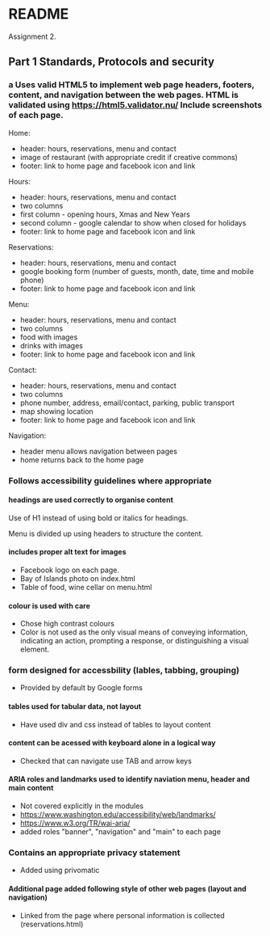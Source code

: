 # README

Assignment 2.

## Part 1 Standards, Protocols and security

### a Uses valid HTML5 to implement web page headers, footers, content, and navigation between the web pages. HTML is validated using https://html5.validator.nu/ Include screenshots of each page.

Home:
- header: hours, reservations, menu and contact
- image of restaurant (with appropriate credit if creative commons)
- footer: link to home page and facebook icon and link

Hours:
- header: hours, reservations, menu and contact
- two columns
- first column - opening hours, Xmas and New Years
- second column - google calendar to show when closed for holidays
- footer: link to home page and facebook icon and link

Reservations:
- header: hours, reservations, menu and contact
- google booking form (number of guests, month, date, time and mobile phone)
- footer: link to home page and facebook icon and link

Menu:
- header: hours, reservations, menu and contact
- two columns
- food with images
- drinks with images
- footer: link to home page and facebook icon and link

Contact:
- header: hours, reservations, menu and contact
- two columns
- phone number, address, email/contact, parking, public transport
- map showing location
- footer: link to home page and facebook icon and link

Navigation:
- header menu allows navigation between pages
- home returns back to the home page

### Follows accessibility guidelines where appropriate

#### headings are used correctly to organise content

Use of H1 instead of using bold or italics for headings.

Menu is divided up using headers to structure the content.

#### includes proper alt text for images

- Facebook logo on each page.
- Bay of Islands photo on index.html
- Table of food, wine cellar on menu.html

#### colour is used with care

- Chose high contrast colours
- Color is not used as the only visual means of conveying information, indicating an action, prompting a response, or distinguishing a visual element.

### form designed for accessbility (lables, tabbing, grouping)

- Provided by default by Google forms

#### tables used for tabular data, not layout

- Have used div and css instead of tables to layout content

#### content can be acessed with keyboard alone in a logical way

- Checked that can navigate use TAB and arrow keys

#### ARIA roles and landmarks used to identify naviation menu, header and main content

- Not covered explicitly in the modules
- https://www.washington.edu/accessibility/web/landmarks/ 
- https://www.w3.org/TR/wai-aria/
- added roles "banner", "navigation" and "main" to each page

### Contains an appropriate privacy statement

- Added using privomatic

#### Additional page added following style of other web pages (layout and navigation)

- Linked from the page where personal information is collected (reservations.html)